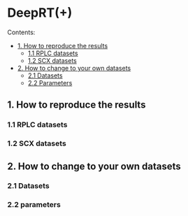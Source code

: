 # DeepRT(+)
Contents:
* [1. How to reproduce the results](#1)
    - [1.1 RPLC datasets](#1.1)
    - [1.2 SCX datasets](#1.2)
* [2. How to change to your own datasets](#2)
    - [2.1 Datasets](#2.1)
    - [2.2 Parameters](#2.2)

<h2 id="1">1. How to reproduce the results</h2>

<h3 id="1.1">1.1 RPLC datasets</h3>

<h3 id="1.2">1.2 SCX datasets</h3>

<h2 id="2">2. How to change to your own datasets</h2>

<h3 id="2.1">2.1 Datasets</h3>

<h3 id="2.2">2.2 parameters</h3>

